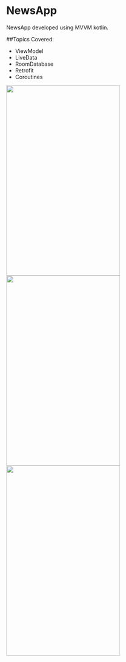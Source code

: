 
# NewsApp

NewsApp developed using MVVM kotlin.

##Topics Covered:

- ViewModel
- LiveData
- RoomDatabase
- Retrofit
- Coroutines


<img src="https://user-images.githubusercontent.com/4945779/121785753-4de30f00-cbd9-11eb-85f6-bd175faa4b90.png" width="300" height="500">

<img src="https://user-images.githubusercontent.com/4945779/121785959-9ea73780-cbda-11eb-8c47-db8e22190220.png" width="300" height="500">

<img src="https://user-images.githubusercontent.com/4945779/121785946-74ee1080-cbda-11eb-8025-530605f016f3.png" width="300" height="500">


 


